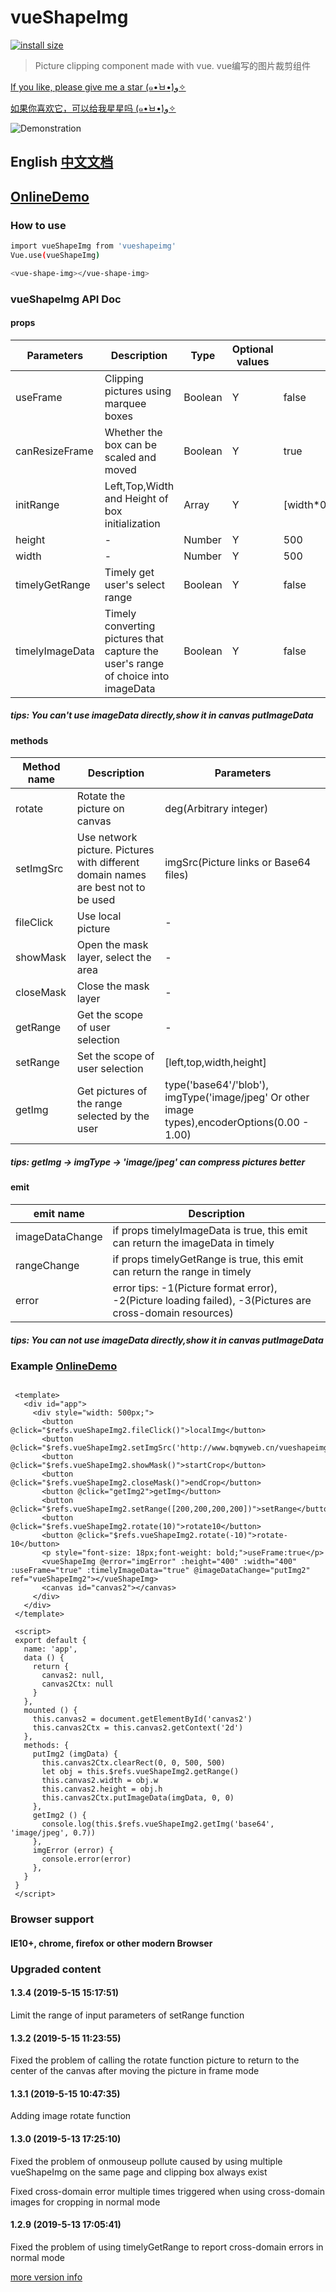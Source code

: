 # vueShapeImg

[![install size](https://packagephobia.now.sh/badge?p=vueshapeimg)](https://packagephobia.now.sh/result?p=vueshapeimg)

> Picture clipping component made with vue. vue编写的图片裁剪组件

[If you like, please give me a star (๑•̀ㅂ•́)و✧](https://github.com/ArchieHurry/vueShapeImg)

[如果你喜欢它，可以给我星星吗 (๑•̀ㅂ•́)و✧](https://github.com/ArchieHurry/vueShapeImg)

![Demonstration](http://www.bqmyweb.cn/vueshapeimg/1.3.1.gif)

## <a name="english">English</a> <a href="https://github.com/ArchieHurry/vueShapeImg/blob/master/README_ZH.md">中文文档</a>

## [OnlineDemo](http://www.bqmyweb.cn/vueshapeimg/)

### How to use

``` bash
import vueShapeImg from 'vueshapeimg'
Vue.use(vueShapeImg)

<vue-shape-img></vue-shape-img>

```

### vueShapeImg API Doc

#### props

|Parameters|Description|Type|Optional values|Default value|
|----------|--------|----------|----------|----------|
|useFrame|Clipping pictures using marquee boxes|Boolean|Y|false|
|canResizeFrame|Whether the box can be scaled and moved|Boolean|Y|true|
|initRange|Left,Top,Width and Height of box initialization|Array|Y|\[width\*0.25,height\*0.25,width\*0.5,height\*0.5\]|
|height|-|Number|Y|500|
|width|-|Number|Y|500|
|timelyGetRange|Timely get user's select range|Boolean|Y|false|
|timelyImageData|Timely converting pictures that capture the user's range of choice into imageData|Boolean|Y|false|

##### tips: You can't use imageData directly,show it in canvas putImageData 

#### methods

|Method name|Description|Parameters|
|----------|--------|----------|
|rotate|Rotate the picture on canvas|deg(Arbitrary integer)|
|setImgSrc|Use network picture. Pictures with different domain names are best not to be used|imgSrc(Picture links or Base64 files)|
|fileClick|Use local picture|-|
|showMask|Open the mask layer, select the area|-|
|closeMask|Close the mask layer|-|
|getRange|Get the scope of user selection|-|
|setRange|Set the scope of user selection|\[left,top,width,height\]|
|getImg|Get pictures of the range selected by the user|type('base64'/'blob'), imgType('image/jpeg' Or other image types),encoderOptions(0.00 -  1.00)|

##### tips: getImg ->  imgType -> 'image/jpeg' can compress pictures better

#### emit

|emit name|Description
|----------|--------|
|imageDataChange|if props timelyImageData is true, this emit can return the imageData in timely|
|rangeChange|if props timelyGetRange is true, this emit can return the range in timely|
|error|error tips: -1(Picture format error), -2(Picture loading failed), -3(Pictures are cross-domain resources)|

##### tips: You can not use imageData directly,show it in canvas putImageData 

### Example [OnlineDemo](http://www.bqmyweb.cn/vueshapeimg/)

<pre><code>
 &lt;template&gt;
   &lt;div id=&quot;app&quot;&gt;
     &lt;div style=&quot;width: 500px;&quot;&gt;
       &lt;button @click=&quot;$refs.vueShapeImg2.fileClick()&quot;&gt;localImg&lt;/button&gt;
       &lt;button @click=&quot;$refs.vueShapeImg2.setImgSrc(&#x27;http://www.bqmyweb.cn/vueshapeimg/demo.png&#x27;)&quot;&gt;networkImg&lt;/button&gt;
       &lt;button @click=&quot;$refs.vueShapeImg2.showMask()&quot;&gt;startCrop&lt;/button&gt;
       &lt;button @click=&quot;$refs.vueShapeImg2.closeMask()&quot;&gt;endCrop&lt;/button&gt;
       &lt;button @click=&quot;getImg2&quot;&gt;getImg&lt;/button&gt;
       &lt;button @click=&quot;$refs.vueShapeImg2.setRange([200,200,200,200])&quot;&gt;setRange&lt;/button&gt;
       &lt;button @click=&quot;$refs.vueShapeImg2.rotate(10)&quot;&gt;rotate10&lt;/button&gt;
       &lt;button @click=&quot;$refs.vueShapeImg2.rotate(-10)&quot;&gt;rotate-10&lt;/button&gt;
       &lt;p style=&quot;font-size: 18px;font-weight: bold;&quot;&gt;useFrame:true&lt;/p&gt;
       &lt;vueShapeImg @error=&quot;imgError&quot; :height=&quot;400&quot; :width=&quot;400&quot; :useFrame=&quot;true&quot; :timelyImageData=&quot;true&quot; @imageDataChange=&quot;putImg2&quot; ref=&quot;vueShapeImg2&quot;&gt;&lt;/vueShapeImg&gt;
       &lt;canvas id=&quot;canvas2&quot;&gt;&lt;/canvas&gt;
     &lt;/div&gt;
   &lt;/div&gt;
 &lt;/template&gt;
 
 &lt;script&gt;
 export default {
   name: &#x27;app&#x27;,
   data () {
     return {
       canvas2: null,
       canvas2Ctx: null
     }
   },
   mounted () {
     this.canvas2 = document.getElementById(&#x27;canvas2&#x27;)
     this.canvas2Ctx = this.canvas2.getContext(&#x27;2d&#x27;)
   },
   methods: {
     putImg2 (imgData) {
       this.canvas2Ctx.clearRect(0, 0, 500, 500)
       let obj = this.$refs.vueShapeImg2.getRange()
       this.canvas2.width = obj.w
       this.canvas2.height = obj.h
       this.canvas2Ctx.putImageData(imgData, 0, 0)
     },
     getImg2 () {
       console.log(this.$refs.vueShapeImg2.getImg(&#x27;base64&#x27;, &#x27;image/jpeg&#x27;, 0.7))
     },
     imgError (error) {
       console.error(error)
     },
   }
 }
 &lt;/script&gt;
</code></pre>

### Browser support

#### IE10+, chrome, firefox or other modern Browser

### Upgraded content

#### 1.3.4 (2019-5-15 15:17:51)

Limit the range of input parameters of setRange function

#### 1.3.2 (2019-5-15 11:23:55)

Fixed the problem of calling the rotate function picture to return to the center of the canvas after moving the picture in frame mode

#### 1.3.1 (2019-5-15 10:47:35)

Adding image rotate function

#### 1.3.0 (2019-5-13 17:25:10)

Fixed the problem of onmouseup pollute caused by using multiple vueShapeImg on the same page and clipping box always exist

Fixed cross-domain error multiple times triggered when using cross-domain images for cropping in normal mode

#### 1.2.9 (2019-5-13 17:05:41)

Fixed the problem of using timelyGetRange to report cross-domain errors in normal mode

[more version info](https://github.com/ArchieHurry/vueShapeImg/blob/master/version.md)
